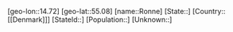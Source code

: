 ﻿---
location: [55.08,14.72]
type: City
tags:
- geo/City


SpocWebEntityId: 33754
isDeleted: false
confidential: public

---
[geo-lon::14.72]
[geo-lat::55.08]
[name::Ronne]
[State::]
[Country::[[Denmark]]]
[StateId::]
[Population::]
[Unknown::]

